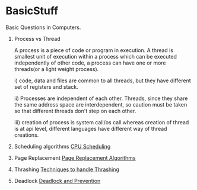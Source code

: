 # BasicStuff
Basic Questions in Computers.

1. Process vs Thread

	A process is a piece of code or program in execution.
	A thread is smallest unit of execution within a process which can be executed independently of other code, a process can have one or more threads(or a light weight process).
	
	i) code, data and files are common to all threads, but they have different set of registers and stack.
	
	ii) Processes are independent of each other. Threads, since they share the same address space are interdependent, so caution must be taken so that different threads don't step on each other.
	
	iii) creation of process is system call/os call whereas creation of thread is at api level, different languages have different way of thread creations.
	
	
2. Scheduling algorithms
	[CPU Scheduling](https://www.studytonight.com/operating-system/cpu-scheduling)
	
3. Page Replacement
	[Page Replacement Algorithms](https://www.geeksforgeeks.org/page-replacement-algorithms-in-operating-systems/)
	
4. Thrashing
	[Techniques to handle Thrashing](https://www.geeksforgeeks.org/operating-system-techniques-handle-thrashing/)
	
5. Deadlock
	[Deadlock and Prevention](https://www.geeksforgeeks.org/operating-system-process-management-deadlock-introduction/)
